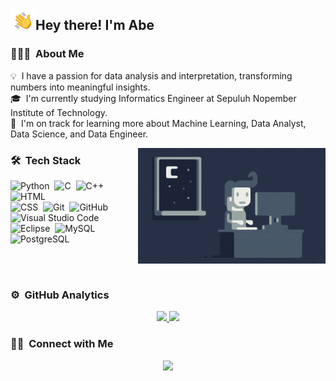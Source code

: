 <img alt="Night Coding" src="./assets/Hand%20Wave.gif" width='40' align="left"/><h2>Hey there! I'm Abe</h2>

<!-- ## 👋 &nbsp;Hey there! I'm Abe -->

### 👨🏻‍💻 &nbsp;About Me

💡 &nbsp;I have a passion for data analysis and interpretation, transforming numbers into meaningful insights.\
🎓 &nbsp;I'm currently studying Informatics Engineer at Sepuluh Nopember Institute of Technology.\
🌱 &nbsp;I'm on track for learning more about Machine Learning, Data Analyst, Data Science, and Data Engineer.
<!--- ✍️ &nbsp;In my free time, I pursue Graphic Design and Blog Writing as hobbies/side hustles.\ -->
<!--- 💬 &nbsp;Feel free to reach out to me for pro bono consulting and volunteering, or just for some interesting discussion.\ -->
<!--- ✉️ &nbsp;You can shoot me an email at avsingh@umass.edu! I'll try to respond as soon as I can.\ -->
<!--- 📄 &nbsp;Please have a look at my [Résumé](https://www.adityavsingh.com/resume.html) for more details about me. I'm open to feedback and suggestions! -->

<img alt="Night Coding" src="https://raw.githubusercontent.com/AVS1508/AVS1508/master/assets/Night-Coding.gif" align="right"/>

### 🛠 &nbsp;Tech Stack

![Python](https://img.shields.io/badge/-Python-05122A?style=flat&logo=python)&nbsp;
![C](https://img.shields.io/badge/-C-05122A?style=flat&logo=C&logoColor=A8B9CC)&nbsp;
![C++](https://img.shields.io/badge/-C++-05122A?style=flat&logo=C%2B%2B&logoColor=00599C)&nbsp;
![HTML](https://img.shields.io/badge/-HTML-05122A?style=flat&logo=HTML5)&nbsp;\
![CSS](https://img.shields.io/badge/-CSS-05122A?style=flat&logo=CSS3&logoColor=1572B6)&nbsp;
![Git](https://img.shields.io/badge/-Git-05122A?style=flat&logo=git)&nbsp;
![GitHub](https://img.shields.io/badge/-GitHub-05122A?style=flat&logo=github)&nbsp;
![Visual Studio Code](https://img.shields.io/badge/-Visual%20Studio%20Code-05122A?style=flat&logo=visual-studio-code&logoColor=007ACC)&nbsp;\
![Eclipse](https://img.shields.io/badge/-Eclipse-05122A?style=flat&logo=eclipse-ide&logoColor=2C2255)&nbsp;
![MySQL](https://img.shields.io/badge/MySQL-05122A?style=flat&logo=mysql&logoColor=white&labelColor=2C2255)&nbsp;
![PostgreSQL](https://img.shields.io/badge/PostgreSQL-05122A?style=flat&logo=postgresql&logoColor=white&labelColor=2C2255)&nbsp;

<br>
<br>

### ⚙️ &nbsp;GitHub Analytics

<p align="center">
<a href="https://github.com/AVS1508">
  <img height="180em" src="https://github-readme-stats-eight-theta.vercel.app/api?username=AVS1508&show_icons=true&theme=algolia&include_all_commits=true&count_private=true"/>
  <img height="180em" src="https://github-readme-stats-eight-theta.vercel.app/api/top-langs/?username=AVS1508&layout=compact&langs_count=8&theme=algolia"/>
</a>
</p>

### 🤝🏻 &nbsp;Connect with Me

<p align="center">
<a href="https://www.linkedin.com/in/abdullahnasihjasir/"><img src="https://img.shields.io/badge/LinkedIn-0077B5?style=for-the-badge&logo=linkedin&logoColor=white"/></a>
</p>
